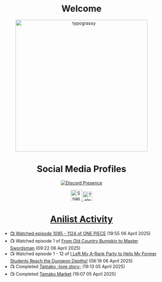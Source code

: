 <div align="center">

# Welcome
<a href="https://github.com/kawarimidoll/typograssy">
    <img alt="typograssy" src="https://typograssy.deno.dev/api?text=%E3%82%88%E3%81%86%E3%81%93%E3%81%9D%E3%81%BF%E3%81%AA%E3%81%95%E3%82%93%20-%20Sheby--&&l0=none&l1=82d9d0&l2=027353&l3=038c4c&l4=01402e&bg=none&frame=none&speed=100&comment=" width="421.99">
</a>

</div>

<div align="center">

# Social Media Profiles

[![Discord Presence](https://lanyard.cnrad.dev/api/612532963938271232)](https://discord.com/users/612532963938271232)


<a href="https://www.snapchat.com/add/a.sheby" title="Snapchat Profile">
    <img src="https://www.freepnglogos.com/uploads/snapchat-logo-png-0.png" width="35" alt="Snapchat Logo" />


<a href="https://t.me/ASheby" title="Telegram Profile">
    <img src="https://www.freepnglogos.com/uploads/telegram-logo-png-0.png" width="30" alt="Telegram Logo" />


</div>

<div align="center">

# Anilist Activity

</div>

<!-- ANILIST_ACTIVITY:start -->

-   📺 Watched episode 1095 - 1124 of [ONE PIECE](https://anilist.co/anime/21) (19:55 06 April 2025)
-   📺 Watched episode 1 of [From Old Country Bumpkin to Master Swordsman](https://anilist.co/anime/179955) (09:22 06 April 2025)
-   📺 Watched episode 1 - 12 of [I Left My A-Rank Party to Help My Former Students Reach the Dungeon Depths!](https://anilist.co/anime/180812) (08:19 06 April 2025)
-   📺 Completed [Tamako -love story-](https://anilist.co/anime/20519) (19:13 05 April 2025)
-   📺 Completed [Tamako Market](https://anilist.co/anime/16417) (19:07 05 April 2025)

<!-- ANILIST_ACTIVITY:end -->
